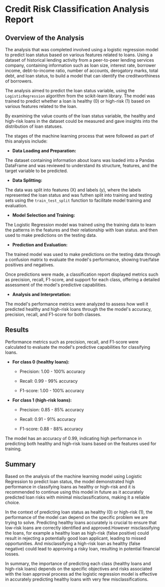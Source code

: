 # Credit Risk Classification Analysis Report

## Overview of the Analysis

The analysis that was completed involved using a logistic regression model to predict loan status based on various features related to loans. Using a dataset of historical lending activity from a peer-to-peer lending services company, containing information such as loan size, interest rate, borrower income, debt-to-income ratio, number of accounts, derogatory marks, total debt, and loan status, to build a model that can identify the creditworthiness of borrowers.

The analysis aimed to predict the loan status variable, using the `LogisticRegression` algorithm from the scikit-learn library. The model was trained to predict whether a loan is healthy (0) or high-risk (1) based on various features related to the loan.

By examining the value counts of the loan status variable, the healthy and high-risk loans in the dataset could be measured and gave insights into the distribution of loan statuses.

The stages of the machine learning process that were followed as part of this analysis include:

* **Data Loading and Preparation:**

The dataset containing information about loans was loaded into a Pandas DataFrame and was reviewed to understand its structure, features, and the target variable to be predicted.

* **Data Splitting:**

The data was split into features (X) and labels (y), where the labels represented the loan status and was futhen split into training and testing sets using the `train_test_split` function to facilitate model training and evaluation.

* **Model Selection and Training:**

The Logistic Regression model was trained using the training data to learn the patterns in the features and their relationship with loan status. and then used to make predictions on the testing data.

* **Prediction and Evaluation:**

The trained model was used to make predictions on the testing data through a confusion matrix to evaluate the model's performance, showing true/false positives and negatives. 

Once predictions were made, a classification report displayed metrics such as precision, recall, F1-score, and support for each class, offering a detailed assessment of the model's predictive capabilities.

* **Analysis and Interpretation:**

The model's performance metrics were analyzed to assess how well it predicted healthy and high-risk loans through the the model's accuracy, precision, recall, and F1-score for both classes.

## Results

Performance metrics such as precision, recall, and F1-score were calculated to evaluate the model's predictive capabilities for classifying loans.

* **For class 0 (healthy loans):**

    * Precision: 1.00 - 100% accuracy

    * Recall: 0.99 - 99% accuracy

    * F1-score: 1.00 - 100% accuracy

* **For class 1 (high-risk loans):**

    * Precision: 0.85 - 85% accuracy

    * Recall: 0.91 - 91% accuracy

    * F1-score: 0.88 - 88% accuracy

The model has an accuracy of 0.99, indicating high performance in predicting both healthy and high-risk loans based on the features used for training. 

## Summary

Based on the analysis of the machine learning model using Logistic Regression to predict loan status, the model demonstrated high performance in classifying loans as healthy or high-risk and it is recommended to continue using this model in future as it accurately predicted loan risks  with minimal misclassifications, making it a reliable choice.

In the context of predicting loan status as healthy (0) or high-risk (1), the performance of the model can depend on the specific problem we are trying to solve. Predicting healthy loans accurately is crucial to ensure that low-risk loans are correctly identified and approved.However misclassifying the loans, for example a healthy loan as high-risk (false positive) could result in rejecting a potentially good loan applicant, leading to missed opportunities. And misclassifying a high-risk loan as healthy (false negative) could lead to approving a risky loan, resulting in potential financial losses.

In summary, the importance of predicting each class (healthy loans and high-risk loans) depends on the specific objectives and risks associated with the loan approval process ad the logistic regression model is effective in accurately predicting healthy loans with very few misclassifications. 